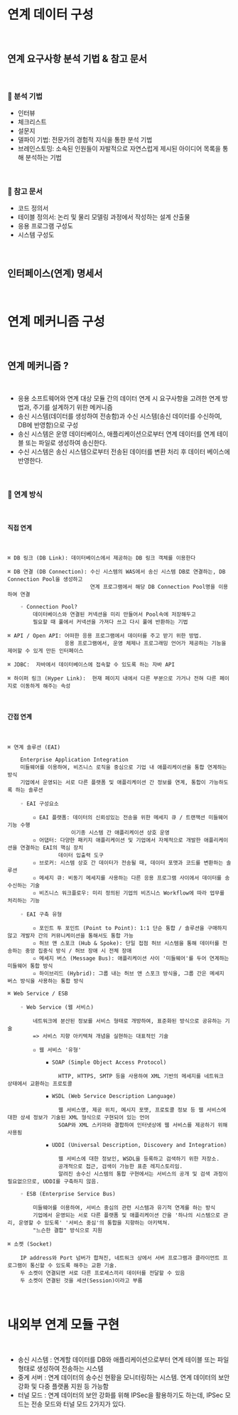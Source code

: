 # 연계 데이터 구성

<br/>

## 연계 요구사항 분석 기법 & 참고 문서

<br/>

### 🔗 분석 기법

* 인터뷰
* 체크리스트
* 설문지
* 델파이 기법: 전문가의 경험적 지식을 통한 분석 기법
* 브레인스토밍: 소속된 인원들이 자발적으로 자연스럽게 제시된 아이디어 목록을 통해 분석하는 기법

<br/>

### 🔗 참고 문서

* 코드 정의서
* 테이블 정의서: 논리 및 물리 모델링 과정에서 작성하는 설계 산출물
* 응용 프로그램 구성도
* 시스템 구성도

<br/>

## 인터페이스(연계) 명세서

<br/>

# 연계 메커니즘 구성

<br/>

## 연계 메커니즘 ?

<br/>

* 응용 소프트웨어와 연계 대상 모듈 간의 데이터 연계 시 요구사항을 고려한 연계 방법과, 주기를 설계하기 위한 메커니즘
* 송신 시스템(데이터를 생성하여 전송함)과 수신 시스템(송신 데이터를 수신하여, DB에 반영함)으로 구성
* 송신 시스템은 운영 데이터베이스, 애플리케이션으로부터 연계 데이터를 연계 테이블 또는 파일로 생성하여 송신한다.
* 수신 시스템은 송신 시스템으로부터 전송된 데이터를 변환 처리 후 데이터 베이스에 반영한다.

<br/>

### 🔗 연계 방식

<br/>

#### 직접 연계

<br/>

    ⌘ DB 링크 (DB Link): 데이터베이스에서 제공하는 DB 링크 객체를 이용한다

    ⌘ DB 연결 (DB Connection): 수신 시스템의 WAS에서 송신 시스템 DB로 연결하는, DB Connection Pool을 생성하고  
                              연계 프로그램에서 해당 DB Connection Pool명을 이용하여 연결

        ◦ Connection Pool?
            데이터베이스와 연결된 커넥션을 미리 만들어서 Pool속에 저장해두고  
            필요할 때 풀에서 커넥션을 가져다 쓰고 다시 풀에 반환하는 기법

    ⌘ API / Open API: 어떠한 응용 프로그램에서 데이터를 주고 받기 위한 방법.  
                      응용 프로그램에서, 운영 체제나 프로그래밍 언어가 제공하는 기능을 제어할 수 있게 만든 인터페이스

    ⌘ JDBC:  자바에서 데이터베이스에 접속할 수 있도록 하는 자바 API

    ⌘ 하이퍼 링크 (Hyper Link):  현재 페이지 내에서 다른 부분으로 가거나 전혀 다른 페이지로 이동하게 해주는 속성

<br/>

#### 간접 연계

<br/>

    ⌘ 연계 솔루션 (EAI)

        Enterprise Application Integration
        미들웨어를 이용하여, 비즈니스 로직을 중심으로 기업 내 애플리케이션을 통합 연계하는 방식
        기업에서 운영되는 서로 다른 플랫폼 및 애플리케이션 간 정보를 연계, 통합이 가능하도록 하는 솔루션

        ◦ EAI 구성요소

            ▫︎ EAI 플랫폼: 데이터의 신뢰성있는 전송을 위한 메세지 큐 / 트랜잭션 미들웨어 기능 수행  
                        이기종 시스템 간 애플리케이션 상호 운영
            ▫︎ 어댑터: 다양한 패키지 애플리케이션 및 기업에서 자체적으로 개발한 애플리케이션을 연결하는 EAI의 핵심 장치  
                    데이터 입출력 도구
            ▫︎ 브로커: 시스템 상호 간 데이터가 전송될 때, 데이터 포맷과 코드를 변환하는 솔루션
            ▫︎ 메세지 큐: 비동기 메세지를 사용하는 다른 응용 프로그램 사이에서 데이터를 송수신하는 기술
            ▫︎ 비즈니스 워크플로우: 미리 정의된 기업의 비즈니스 Workflow에 따라 업무를 처리하는 기능

        ◦ EAI 구축 유형

            ▫︎ 포인트 투 포인트 (Point to Point): 1:1 단순 통합 / 솔루션을 구매하지 않고 개발자 간의 커뮤니케이션을 통해서도 통합 가능
            ▫︎ 허브 앤 스포크 (Hub & Spoke): 단일 접점 허브 시스템을 통해 데이터를 전송하는 중앙 집중식 방식 / 허브 장애 시 전체 장애
            ▫︎ 메세지 버스 (Message Bus): 애플리케이션 사이 '미들웨어'를 두어 연계하는 미들웨어 통합 방식
            ▫︎ 하이브리드 (Hybrid): 그룹 내는 허브 앤 스포크 방식을, 그룹 간은 메세지 버스 방식을 사용하는 통합 방식
                                
    ⌘ Web Service / ESB

        ◦ Web Service (웹 서비스)  
        
            네트워크에 분산된 정보를 서비스 형태로 개방하여, 표준화된 방식으로 공유하는 기술  
            => 서비스 지향 아키텍쳐 개념을 실현하는 대표적인 기술

            ▫︎ 웹 서비스 '유형'

                ▪︎ SOAP (Simple Object Access Protocol)

                    HTTP, HTTPS, SMTP 등을 사용하여 XML 기반의 메세지를 네트워크 상태에서 교환하는 프로토콜

                ▪︎ WSDL (Web Service Description Language)

                    웹 서비스명, 제공 위치, 메시지 포맷, 프로토콜 정보 등 웹 서비스에 대한 상세 정보가 기술된 XML 형식으로 구현되어 있는 언어
                    SOAP와 XML 스키마와 결합하여 인터넷상에 웹 서비스를 제공하기 위해 사용됨

                ▪︎ UDDI (Universal Description, Discovery and Integration)

                    웹 서비스에 대한 정보인, WSDL을 등록하고 검색하기 위한 저장소.  
                    공개적으로 접근, 검색이 가능한 표준 레지스토리임.  
                    알려진 송수신 시스템의 통합 구현에서는 서비스의 공개 및 검색 과정이 필요없으므로, UDDI를 구축하지 않음.

        ◦ ESB (Enterprise Service Bus)  
        
            미들웨어를 이용하여, 서비스 중심의 관련 시스템과 유기적 연계를 하는 방식  
            기업에서 운영되는 서로 다른 플랫폼 및 애플리케이션 간을 '하나의 시스템으로 관리, 운영할 수 있도록' '서비스 중심'의 통합을 지향하는 아키텍쳐.  
            "느슨한 결합" 방식으로 지원

    ⌘ 소켓 (Socket)

        IP address와 Port 넘버가 합쳐진, 네트워크 상에서 서버 프로그램과 클라이언트 프로그램이 통신할 수 있도록 해주는 교환 기술.  
        두 소켓이 연결되면 서로 다른 프로세스끼리 데이터를 전달할 수 있음  
        두 소켓이 연결된 것을 세션(Session)이라고 부름

<br/>

# 내외부 연계 모듈 구현

<br/>

* 송신 시스템 : 연계할 데이터를 DB와 애플리케이션으로부터 연계 테이블 또는 파일 형태로 생성하여 전송하는 시스템
* 중계 서버 : 연계 데이터의 송수신 현황을 모니터링하는 시스템. 연계 데이터의 보안 강화 및 다중 플랫폼 지원 등 가능함
* 터널 모드 : 연계 데이터의 보안 강화를 위해 IPSec을 활용하기도 하는데, IPSec 모드는 전송 모드와 터널 모드 2가지가 있다.